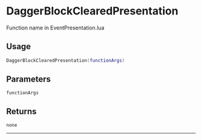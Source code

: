 # DaggerBlockClearedPresentation
Function name in EventPresentation.lua
## Usage
```lua
DaggerBlockClearedPresentation(functionArgs)
```
## Parameters
`functionArgs`
## Returns
`none`

---